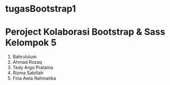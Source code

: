 # tugasBootstrap1
# Peroject Kolaborasi Bootstrap & Sass Kelompok 5
1. Bahrululum
2. Ahmad Rozaq
3. Tedy Argo Pratama
4. Rizma Sabillah
5. Fina Awla Rahmatika

